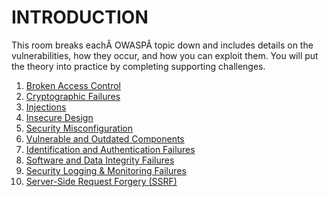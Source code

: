 ﻿# INTRODUCTION

This room breaks eachÂ OWASPÂ topic down and includes details on the vulnerabilities, how they occur, and how you can exploit them. You will put the theory into practice by completing supporting challenges.  

1. [Broken Access Control](../Vulnerabilities/SERVER%20SIDE%20VULNERABILITIES/ACCESS%20CONTROL/BROKEN%20ACCESS%20CONTROL.md)
2. [Cryptographic Failures](../Vulnerabilities/SERVER%20SIDE%20VULNERABILITIES/CRYPTOGRAPHIC/CRYPTOGRAPHIC%20FAILURES.md)
3. [Injections](../Vulnerabilities/SERVER%20SIDE%20VULNERABILITIES/INJECTIONS)
4. [Insecure Design](../Vulnerabilities/SERVER%20SIDE%20VULNERABILITIES/FAILURES/INSECURE%20DESIGN%20(INS%20DES).md)
5. [Security Misconfiguration](../Vulnerabilities/SERVER%20SIDE%20VULNERABILITIES/FAILURES/SECURITY%20MISCONFIGURATION.md)
6. [Vulnerable and Outdated Components](../Vulnerabilities/SERVER%20SIDE%20VULNERABILITIES/FAILURES/VULNERABLE%20AND%20OUTDATED%20COMPONENTS.md)
7. [Identification and Authentication Failures](../Vulnerabilities/SERVER%20SIDE%20VULNERABILITIES/FAILURES/IDENTIFICATION%20AND%20AUTHENTICATION%20FAILURES.md)
8. [Software and Data Integrity Failures](../Vulnerabilities/SERVER%20SIDE%20VULNERABILITIES/FAILURES/SOFTWARE%20AND%20DATA%20INTEGRITY%20FAILURES.md)
9. [Security Logging & Monitoring Failures](../Vulnerabilities/SERVER%20SIDE%20VULNERABILITIES/FAILURES/SECURITY%20LOGGING%20AND%20MONITORING%20FAILURES.md)
10. [Server-Side Request Forgery (SSRF)](../Vulnerabilities/SERVER%20SIDE%20VULNERABILITIES/SERVER%20SIDE/SERVER%20SIDE%20REQUEST%20FORGERY%20(SSRF).md)



